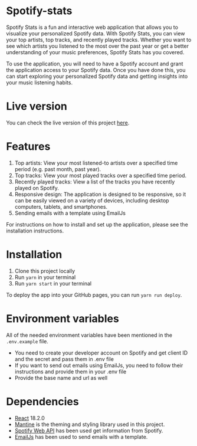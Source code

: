 # Spotify-stats

Spotify Stats is a fun and interactive web application that allows you to visualize your personalized Spotify data. With Spotify Stats, you can view your top artists, top tracks, and recently played tracks. Whether you want to see which artists you listened to the most over the past year or get a better understanding of your music preferences, Spotify Stats has you covered.

To use the application, you will need to have a Spotify account and grant the application access to your Spotify data. Once you have done this, you can start exploring your personalized Spotify data and getting insights into your music listening habits.

# Live version

You can check the live version of this project [here](https://hamid-spotify.netlify.app/).

# Features

1. Top artists: View your most listened-to artists over a specified time period (e.g. past month, past year).
2. Top tracks: View your most played tracks over a specified time period.
3. Recently played tracks: View a list of the tracks you have recently played on Spotify.
4. Responsive design: The application is designed to be responsive, so it can be easily viewed on a variety of devices, including desktop computers, tablets, and smartphones.
5. Sending emails with a template using EmailJs

For instructions on how to install and set up the application, please see the installation instructions.

# Installation

1. Clone this project locally
2. Run `yarn` in your terminal
3. Run `yarn start` in your terminal

To deploy the app into your GitHub pages, you can run `yarn run deploy`.

# Environment variables

All of the needed environment variables have been mentioned in the `.env.example` file.

- You need to create your developer account on Spotify and get client ID and the secret and pass them in .env file
- If you want to send out emails using EmailJs, you need to follow their instructions and provide them in your .env file
- Provide the base name and url as well

# Dependencies

- [React](https://reactjs.org/) 18.2.0
- [Mantine](https://mantine.dev/) is the theming and styling library used in this project.
- [Spotify Web API](https://developer.spotify.com/documentation/web-api/reference/#/) has been used get information from Spotify.
- [EmailJs](https://www.emailjs.com/) has been used to send emails with a template.
